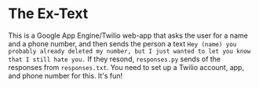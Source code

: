 # The Ex-Text
This is a Google App Engine/Twilio web-app that asks the user for a name and a phone number, and then sends the person a text
`Hey (name) you probably already deleted my number, but I just wanted to let you know that I still hate you.`
If they resond, `responses.py` sends of the responses from `responses.txt`.
You need to set up a Twilio account, app, and phone number for this. It's fun!